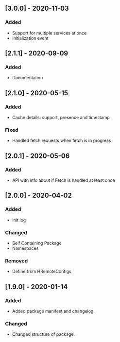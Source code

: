 ## [3.0.0] - 2020-11-03
### Added
- Support for multiple services at once
- Initialization event

## [2.1.1] - 2020-09-09
### Added
- Documentation

## [2.1.0] - 2020-05-15
### Added
- Cache details: support, presence and timestamp

### Fixed
- Handled fetch requests when fetch is in progress

## [2.0.1] - 2020-05-06
### Added
- API with info about if Fetch is handled at least once

## [2.0.0] - 2020-04-02
### Added
- Init log

### Changed
- Self Containing Package
- Namespaces

### Removed
- Define from HRemoteConfigs

## [1.9.0] - 2020-01-14
### Added
- Added package manifest and changelog.

### Changed
- Changed structure of package.